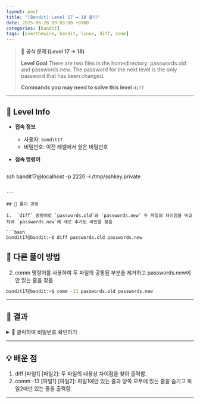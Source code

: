 ```yaml
---
layout: post
title: "[Bandit] Level 17 → 18 풀이"
date: 2025-06-28 09:03:00 +0900
categories: [bandit]
tags: [overthewire, bandit, linux, diff, comm]
---
```


> 📝 **공식 문제 (Level 17 → 18)**
>
> **Level Goal**
> There are two files in the homedirectory: passwords.old and passwords.new. The password for the next level is the only password that has been changed.
>
> **Commands you may need to solve this level**
> `diff`

---

## 🔐 Level Info

- **접속 정보**
  - 사용자: `bandit17`
  - 비밀번호: 이전 레벨에서 얻은 비밀번호
  
- **접속 명령어**

  ```bash
ssh bandit17@localhost -p 2220 -i /tmp/sshkey.private
  ```

---

## 🧪 풀이 과정

1.  `diff` 명령어로 `passwords.old`와 `passwords.new` 두 파일의 차이점을 비교하여 `passwords.new`에 새로 추가된 라인을 찾음

```bash
bandit17@bandit:~$ diff passwords.old passwords.new
```

## 🧪 다른 풀이 방법
2. comm 명령어를 사용하여 두 파일의 공통된 부분을 제거하고 passwords.new에만 있는 줄을 찾음

```bash
bandit17@bandit:~$ comm -13 passwords.old passwords.new
```

---

## 🎯 결과

<details markdown="1">
<summary>👀 클릭하여 비밀번호 확인하기</summary>

```bash
kIzsmDmbpkh5hp2LAmq2114D2deSR9cW
```

</details>

---

## 💡 배운 점

1. diff [파일1] [파일2]: 두 파일의 내용상 차이점을 찾아 출력함.
2. comm -13 [파일1] [파일2]: 파일1에만 있는 줄과 양쪽 모두에 있는 줄을 숨기고 파일2에만 있는 줄을 출력함.

<hr class="short-rule">